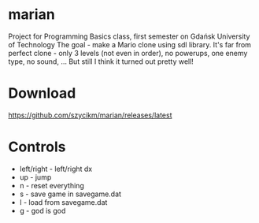 # marian
Project for Programming Basics class, first semester on Gdańsk University of Technology
The goal - make a Mario clone using sdl library. It's far from perfect clone - only 3 levels (not even in order), no powerups, one enemy type, no sound, ... But still I think it turned out pretty well!

# Download
https://github.com/szycikm/marian/releases/latest

# Controls
<ul>
	<li>left/right - left/right dx</li>
	<li>up - jump</li>
	<li>n - reset everything</li>
	<li>s - save game in savegame.dat</li>
	<li>l - load from savegame.dat</li>
	<li>g - god is god</li>
</ul>